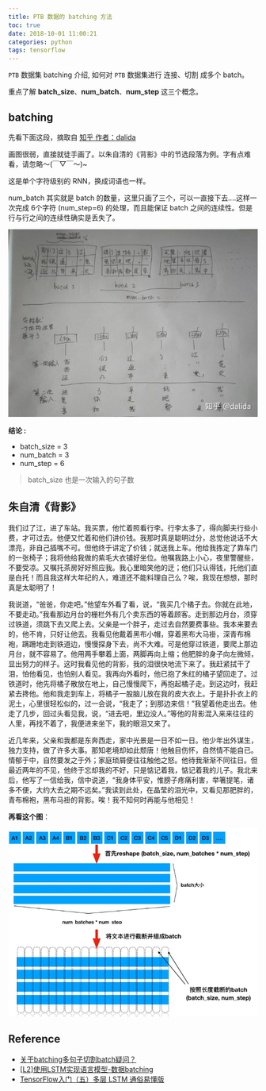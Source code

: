 ```yaml
---
title: PTB 数据的 batching 方法
toc: true
date: 2018-10-01 11:00:21
categories: python
tags: tensorflow
---
```


<script type="text/x-mathjax-config">
  MathJax.Hub.Config({
    extensions: ["tex2jax.js"],
    jax: ["input/TeX"],
    tex2jax: {
      inlineMath: [ ['$','$'], ['\\(','\\)'] ],
      displayMath: [ ['$$','$$']],
      processEscapes: true
    }
  });
</script>
<script type="text/javascript" src="https://cdn.mathjax.org/mathjax/latest/MathJax.js?config=TeX-AMS_HTML,http://myserver.com/MathJax/config/local/local.js">
</script>

`PTB` 数据集 batching 介绍, 如何对 `PTB` 数据集进行 连接、切割 成多个 batch。

重点了解 **batch_size**、**num_batch**、**num_step** 这三个概念。

<!-- more -->

## batching

先看下面这段，摘取自 [知乎 作者：dalida][1]

画图很弱，直接就徒手画了。以朱自清的《背影》中的节选段落为例。字有点难看，请忽略～(￣▽￣～)~

这是单个字符级别的 RNN，换成词语也一样。

num_batch 其实就是 batch 的数量，这里只画了三个，可以一直接下去....这样一次完成 6个字符 (num_step=6) 的处理，而且能保证 batch 之间的连续性。但是行与行之间的连续性确实是丢失了。

<img src="/images/tensorflow/tf-nlp-9.2.2_2.jpg" width="700" />

**结论 :**

 - batch_size = 3 
 - num_batch = 3
 - num_step = 6
 
> batch_size 也是一次输入的句子数
 
## 朱自清《背影》

我们过了江，进了车站。我买票，他忙着照看行李。行李太多了，得向脚夫行些小费，才可过去。他便又忙着和他们讲价钱。我那时真是聪明过分，总觉他说话不大漂亮，非自己插嘴不可。但他终于讲定了价钱；就送我上车。他给我拣定了靠车门的一张椅子；我将他给我做的紫毛大衣铺好坐位。他嘱我路上小心，夜里警醒些，不要受凉。又嘱托茶房好好照应我。我心里暗笑他的迂；他们只认得钱，托他们直是白托！而且我这样大年纪的人，难道还不能料理自己么？唉，我现在想想，那时真是太聪明了！

我说道，“爸爸，你走吧。”他望车外看了看，说，“我买几个橘子去。你就在此地，不要走动。”我看那边月台的栅栏外有几个卖东西的等着顾客。走到那边月台，须穿过铁道，须跳下去又爬上去。父亲是一个胖子，走过去自然要费事些。我本来要去的，他不肯，只好让他去。我看见他戴着黑布小帽，穿着黑布大马褂，深青布棉袍，蹒跚地走到铁道边，慢慢探身下去，尚不大难。可是他穿过铁道，要爬上那边月台，就不容易了。他用两手攀着上面，两脚再向上缩；他肥胖的身子向左微倾，显出努力的样子。这时我看见他的背影，我的泪很快地流下来了。我赶紧拭干了泪，怕他看见，也怕别人看见。我再向外看时，他已抱了朱红的橘子望回走了。过铁道时，他先将橘子散放在地上，自己慢慢爬下，再抱起橘子走。到这边时，我赶紧去搀他。他和我走到车上，将橘子一股脑儿放在我的皮大衣上。于是扑扑衣上的泥土，心里很轻松似的，过一会说，“我走了；到那边来信！”我望着他走出去。他走了几步，回过头看见我，说，“进去吧，里边没人。”等他的背影混入来来往往的人里，再找不着了，我便进来坐下，我的眼泪又来了。

近几年来，父亲和我都是东奔西走，家中光景是一日不如一日。他少年出外谋生，独力支持，做了许多大事。那知老境却如此颓唐！他触目伤怀，自然情不能自已。情郁于中，自然要发之于外；家庭琐屑便往往触他之怒。他待我渐渐不同往日。但最近两年的不见，他终于忘却我的不好，只是惦记着我，惦记着我的儿子。我北来后，他写了一信给我，信中说道，“我身体平安，惟膀子疼痛利害，举箸提笔，诸多不便，大约大去之期不远矣。”我读到此处，在晶莹的泪光中，又看见那肥胖的，青布棉袍，黑布马褂的背影。唉！我不知何时再能与他相见！

**再看这个图**：

<img src="/images/tensorflow/tf-nlp-9.2.2_1.jpg" width="700" />

## Reference

- [关于batching多句子切割batch疑问？][1]
- [[L2]使用LSTM实现语言模型-数据batching][2]
- [TensorFlow入门（五）多层 LSTM 通俗易懂版][3]

[1]: https://www.zhihu.com/question/278485204/answer/402066718
[2]: https://zhuanlan.zhihu.com/p/40809517
[3]: https://blog.csdn.net/jerr__y/article/details/61195257